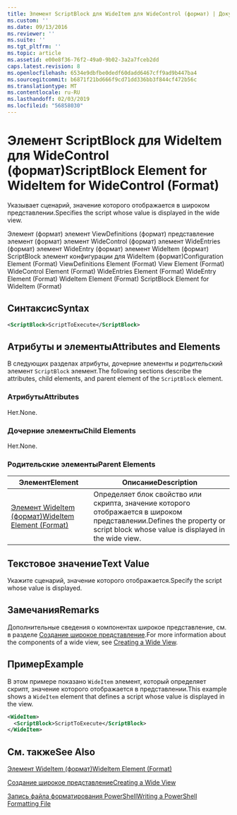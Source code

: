 ```yaml
---
title: Элемент ScriptBlock для WideItem для WideControl (формат) | Документация Майкрософт
ms.custom: ''
ms.date: 09/13/2016
ms.reviewer: ''
ms.suite: ''
ms.tgt_pltfrm: ''
ms.topic: article
ms.assetid: e00e8f36-76f2-49a0-9b02-3a2a7fceb2dd
caps.latest.revision: 8
ms.openlocfilehash: 6534e9dbfbe0dedf60dadd6467cff9ad9b447ba4
ms.sourcegitcommit: b6871f21bd666f9cd71dd336bb3f844cf472b56c
ms.translationtype: MT
ms.contentlocale: ru-RU
ms.lasthandoff: 02/03/2019
ms.locfileid: "56858030"
---
```

# <a name="scriptblock-element-for-wideitem-for-widecontrol-format"></a><span data-ttu-id="d6fb5-102">Элемент ScriptBlock для WideItem для WideControl (формат)</span><span class="sxs-lookup"><span data-stu-id="d6fb5-102">ScriptBlock Element for WideItem for WideControl (Format)</span></span>

<span data-ttu-id="d6fb5-103">Указывает сценарий, значение которого отображается в широком представлении.</span><span class="sxs-lookup"><span data-stu-id="d6fb5-103">Specifies the script whose value is displayed in the wide view.</span></span>

<span data-ttu-id="d6fb5-104">Элемент (формат) элемент ViewDefinitions (формат) представление элемент (формат) элемент WideControl (формат) элемент WideEntries (формат) элемент WideEntry (формат) элемент WideItem (формат) ScriptBlock элемент конфигурации для WideItem (формат)</span><span class="sxs-lookup"><span data-stu-id="d6fb5-104">Configuration Element (Format) ViewDefinitions Element (Format) View Element (Format) WideControl Element (Format) WideEntries Element (Format) WideEntry Element (Format) WideItem Element (Format) ScriptBlock Element for WideItem (Format)</span></span>

## <a name="syntax"></a><span data-ttu-id="d6fb5-105">Синтаксис</span><span class="sxs-lookup"><span data-stu-id="d6fb5-105">Syntax</span></span>

```xml
<ScriptBlock>ScriptToExecute</ScriptBlock>
```

## <a name="attributes-and-elements"></a><span data-ttu-id="d6fb5-106">Атрибуты и элементы</span><span class="sxs-lookup"><span data-stu-id="d6fb5-106">Attributes and Elements</span></span>

<span data-ttu-id="d6fb5-107">В следующих разделах атрибуты, дочерние элементы и родительский элемент `ScriptBlock` элемент.</span><span class="sxs-lookup"><span data-stu-id="d6fb5-107">The following sections describe the attributes, child elements, and parent element of the `ScriptBlock` element.</span></span>

### <a name="attributes"></a><span data-ttu-id="d6fb5-108">Атрибуты</span><span class="sxs-lookup"><span data-stu-id="d6fb5-108">Attributes</span></span>

<span data-ttu-id="d6fb5-109">Нет.</span><span class="sxs-lookup"><span data-stu-id="d6fb5-109">None.</span></span>

### <a name="child-elements"></a><span data-ttu-id="d6fb5-110">Дочерние элементы</span><span class="sxs-lookup"><span data-stu-id="d6fb5-110">Child Elements</span></span>

<span data-ttu-id="d6fb5-111">Нет.</span><span class="sxs-lookup"><span data-stu-id="d6fb5-111">None.</span></span>

### <a name="parent-elements"></a><span data-ttu-id="d6fb5-112">Родительские элементы</span><span class="sxs-lookup"><span data-stu-id="d6fb5-112">Parent Elements</span></span>

|<span data-ttu-id="d6fb5-113">Элемент</span><span class="sxs-lookup"><span data-stu-id="d6fb5-113">Element</span></span>|<span data-ttu-id="d6fb5-114">Описание</span><span class="sxs-lookup"><span data-stu-id="d6fb5-114">Description</span></span>|
|-------------|-----------------|
|[<span data-ttu-id="d6fb5-115">Элемент WideItem (формат)</span><span class="sxs-lookup"><span data-stu-id="d6fb5-115">WideItem Element (Format)</span></span>](./wideitem-element-for-widecontrol-format.md)|<span data-ttu-id="d6fb5-116">Определяет блок свойство или скрипта, значение которого отображается в широком представлении.</span><span class="sxs-lookup"><span data-stu-id="d6fb5-116">Defines the property or script block whose value is displayed in the wide view.</span></span>|

## <a name="text-value"></a><span data-ttu-id="d6fb5-117">Текстовое значение</span><span class="sxs-lookup"><span data-stu-id="d6fb5-117">Text Value</span></span>

<span data-ttu-id="d6fb5-118">Укажите сценарий, значение которого отображается.</span><span class="sxs-lookup"><span data-stu-id="d6fb5-118">Specify the script whose value is displayed.</span></span>

## <a name="remarks"></a><span data-ttu-id="d6fb5-119">Замечания</span><span class="sxs-lookup"><span data-stu-id="d6fb5-119">Remarks</span></span>

<span data-ttu-id="d6fb5-120">Дополнительные сведения о компонентах широкое представление, см. в разделе [Создание широкое представление](./creating-a-wide-view.md).</span><span class="sxs-lookup"><span data-stu-id="d6fb5-120">For more information about the components of a wide view, see [Creating a Wide View](./creating-a-wide-view.md).</span></span>

## <a name="example"></a><span data-ttu-id="d6fb5-121">Пример</span><span class="sxs-lookup"><span data-stu-id="d6fb5-121">Example</span></span>

<span data-ttu-id="d6fb5-122">В этом примере показано `WideItem` элемент, который определяет скрипт, значение которого отображается в представлении.</span><span class="sxs-lookup"><span data-stu-id="d6fb5-122">This example shows a `WideItem` element that defines a script whose value is displayed in the view.</span></span>

```xml
<WideItem>
  <ScriptBlock>ScriptToExecute</ScriptBlock>
</WideItem>
```

## <a name="see-also"></a><span data-ttu-id="d6fb5-123">См. также</span><span class="sxs-lookup"><span data-stu-id="d6fb5-123">See Also</span></span>

[<span data-ttu-id="d6fb5-124">Элемент WideItem (формат)</span><span class="sxs-lookup"><span data-stu-id="d6fb5-124">WideItem Element (Format)</span></span>](./wideitem-element-for-widecontrol-format.md)

[<span data-ttu-id="d6fb5-125">Создание широкое представление</span><span class="sxs-lookup"><span data-stu-id="d6fb5-125">Creating a Wide View</span></span>](./creating-a-wide-view.md)

[<span data-ttu-id="d6fb5-126">Запись файла форматирования PowerShell</span><span class="sxs-lookup"><span data-stu-id="d6fb5-126">Writing a PowerShell Formatting File</span></span>](./writing-a-powershell-formatting-file.md)
